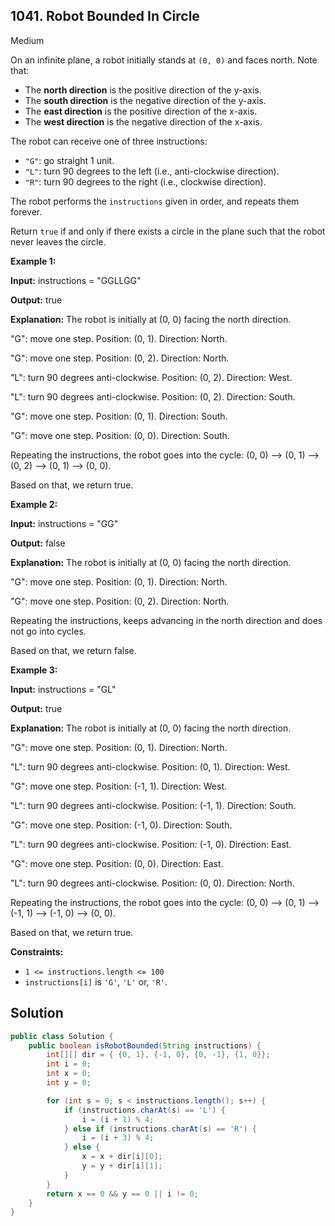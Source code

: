 ## 1041\. Robot Bounded In Circle

Medium

On an infinite plane, a robot initially stands at `(0, 0)` and faces north. Note that:

*   The **north direction** is the positive direction of the y-axis.
*   The **south direction** is the negative direction of the y-axis.
*   The **east direction** is the positive direction of the x-axis.
*   The **west direction** is the negative direction of the x-axis.

The robot can receive one of three instructions:

*   `"G"`: go straight 1 unit.
*   `"L"`: turn 90 degrees to the left (i.e., anti-clockwise direction).
*   `"R"`: turn 90 degrees to the right (i.e., clockwise direction).

The robot performs the `instructions` given in order, and repeats them forever.

Return `true` if and only if there exists a circle in the plane such that the robot never leaves the circle.

**Example 1:**

**Input:** instructions = "GGLLGG"

**Output:** true

**Explanation:** The robot is initially at (0, 0) facing the north direction. 

"G": move one step. Position: (0, 1). Direction: North. 

"G": move one step. Position: (0, 2). Direction: North. 

"L": turn 90 degrees anti-clockwise. Position: (0, 2). Direction: West. 

"L": turn 90 degrees anti-clockwise. Position: (0, 2). Direction: South. 

"G": move one step. Position: (0, 1). Direction: South. 

"G": move one step. Position: (0, 0). Direction: South. 

Repeating the instructions, the robot goes into the cycle: (0, 0) --> (0, 1) --> (0, 2) --> (0, 1) --> (0, 0). 

Based on that, we return true.

**Example 2:**

**Input:** instructions = "GG"

**Output:** false

**Explanation:** The robot is initially at (0, 0) facing the north direction. 

"G": move one step. Position: (0, 1). Direction: North. 

"G": move one step. Position: (0, 2). Direction: North. 

Repeating the instructions, keeps advancing in the north direction and does not go into cycles. 

Based on that, we return false.

**Example 3:**

**Input:** instructions = "GL"

**Output:** true

**Explanation:** The robot is initially at (0, 0) facing the north direction. 

"G": move one step. Position: (0, 1). Direction: North. 

"L": turn 90 degrees anti-clockwise. Position: (0, 1). Direction: West.

"G": move one step. Position: (-1, 1). Direction: West. 

"L": turn 90 degrees anti-clockwise. Position: (-1, 1). Direction: South. 

"G": move one step. Position: (-1, 0). Direction: South. 

"L": turn 90 degrees anti-clockwise. Position: (-1, 0). Direction: East. 

"G": move one step. Position: (0, 0). Direction: East. 

"L": turn 90 degrees anti-clockwise. Position: (0, 0). Direction: North. 

Repeating the instructions, the robot goes into the cycle: (0, 0) --> (0, 1) --> (-1, 1) --> (-1, 0) --> (0, 0). 

Based on that, we return true.

**Constraints:**

*   `1 <= instructions.length <= 100`
*   `instructions[i]` is `'G'`, `'L'` or, `'R'`.

## Solution

```java
public class Solution {
    public boolean isRobotBounded(String instructions) {
        int[][] dir = { {0, 1}, {-1, 0}, {0, -1}, {1, 0}};
        int i = 0;
        int x = 0;
        int y = 0;

        for (int s = 0; s < instructions.length(); s++) {
            if (instructions.charAt(s) == 'L') {
                i = (i + 1) % 4;
            } else if (instructions.charAt(s) == 'R') {
                i = (i + 3) % 4;
            } else {
                x = x + dir[i][0];
                y = y + dir[i][1];
            }
        }
        return x == 0 && y == 0 || i != 0;
    }
}
```